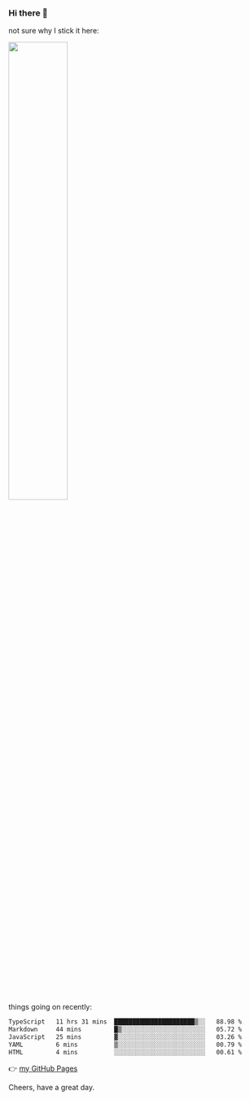 ### Hi there 👋

not sure why I stick it here:

[<img width="48%" src="https://github-readme-stats.vercel.app/api?username=ykzhukian&show_icons=true&theme=dracula">](https://github.com/anuraghazra/github-readme-stats)


things going on recently:

<!--START_SECTION:waka-->

```txt
TypeScript   11 hrs 31 mins  ██████████████████████▒░░   88.98 %
Markdown     44 mins         █▒░░░░░░░░░░░░░░░░░░░░░░░   05.72 %
JavaScript   25 mins         ▓░░░░░░░░░░░░░░░░░░░░░░░░   03.26 %
YAML         6 mins          ▒░░░░░░░░░░░░░░░░░░░░░░░░   00.79 %
HTML         4 mins          ░░░░░░░░░░░░░░░░░░░░░░░░░   00.61 %
```

<!--END_SECTION:waka-->

👉 [my GitHub Pages](https://ykzhukian.github.io)

Cheers, have a great day.

